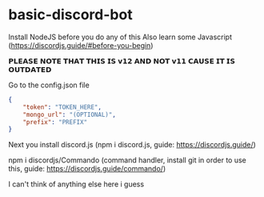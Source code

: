 # basic-discord-bot

Install NodeJS before you do any of this
Also learn some Javascript (https://discordjs.guide/#before-you-begin)

𝗣𝗟𝗘𝗔𝗦𝗘 𝗡𝗢𝗧𝗘 𝗧𝗛𝗔𝗧 𝗧𝗛𝗜𝗦 𝗜𝗦 𝘃𝟭𝟮 𝗔𝗡𝗗 𝗡𝗢𝗧 𝘃𝟭𝟭 𝗖𝗔𝗨𝗦𝗘 𝗜𝗧 𝗜𝗦 𝗢𝗨𝗧𝗗𝗔𝗧𝗘𝗗

Go to the config.json file

```json
{
    "token": "TOKEN_HERE",
    "mongo_url": "(OPTIONAL)",
    "prefix": "PREFIX"
}
```

Next you install discord.js (npm i discord.js, guide: https://discordjs.guide/)

npm i discordjs/Commando (command handler, install git in order to use this, guide: https://discordjs.guide/commando/)

I can't think of anything else here i guess